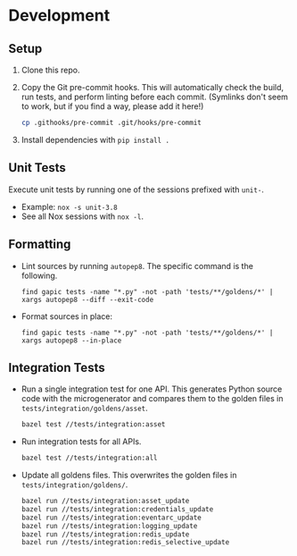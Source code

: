 # Development

## Setup

1.  Clone this repo.

2.  Copy the Git pre-commit hooks. This will automatically check the build, run
    tests, and perform linting before each commit. (Symlinks don't seem to work,
    but if you find a way, please add it here!)

    ```sh
    cp .githooks/pre-commit .git/hooks/pre-commit
    ```

3.  Install dependencies with `pip install .`

## Unit Tests

Execute unit tests by running one of the sessions prefixed with `unit-`.

-   Example: `nox -s unit-3.8`
-   See all Nox sessions with `nox -l`.

## Formatting

-   Lint sources by running `autopep8`. The specific command is the following.

    ```
    find gapic tests -name "*.py" -not -path 'tests/**/goldens/*' | xargs autopep8 --diff --exit-code
    ```

-  Format sources in place:

    ```
    find gapic tests -name "*.py" -not -path 'tests/**/goldens/*' | xargs autopep8 --in-place
    ```

## Integration Tests

-   Run a single integration test for one API. This generates Python source code
    with the microgenerator and compares them to the golden files in
    `tests/integration/goldens/asset`.

    ```sh
    bazel test //tests/integration:asset
    ```

-   Run integration tests for all APIs.

    ```sh
    bazel test //tests/integration:all
    ```

-   Update all goldens files. This overwrites the golden files in
    `tests/integration/goldens/`.

    ```sh
    bazel run //tests/integration:asset_update
    bazel run //tests/integration:credentials_update
    bazel run //tests/integration:eventarc_update
    bazel run //tests/integration:logging_update
    bazel run //tests/integration:redis_update
    bazel run //tests/integration:redis_selective_update
    ```

